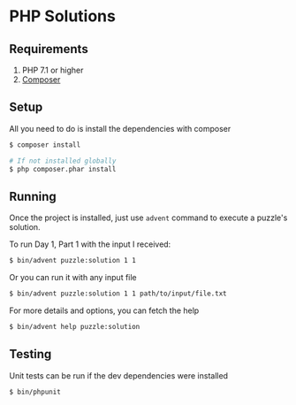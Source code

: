 # PHP Solutions

## Requirements

 1. PHP 7.1 or higher
 2. [Composer](https://getcomposer.org)
 
## Setup

All you need to do is install the dependencies with composer

```bash
$ composer install

# If not installed globally
$ php composer.phar install
```

## Running

Once the project is installed, just use `advent` command to execute a puzzle's solution.

To run Day 1, Part 1 with the input I received:

```bash
$ bin/advent puzzle:solution 1 1
```

Or you can run it with any input file

```bash
$ bin/advent puzzle:solution 1 1 path/to/input/file.txt
```

For more details and options, you can fetch the help

```bash
$ bin/advent help puzzle:solution
```

## Testing

Unit tests can be run if the dev dependencies were installed

```bash
$ bin/phpunit
```